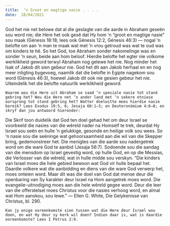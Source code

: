 ```yaml
---
title:  ‘n Groot en magtige nasie . . . .
date:  28/04/2021
---
```


God het nie net belowe dat al die geslagte van die aarde in Abraham geseën sou word nie; die Here het ook gesê dat Hy hom ‘n “groot en magtige nasie” sou maak (Génesis 18:18; lees ook Génesis 12:2, Génesis 46:3) — nogal ‘n belofte om aan ‘n man te maak wat met ‘n vrou getroud was wat te oud was om kinders te hê. So het God, toe Abraham sonder nakomelinge was en sonder ‘n seun, beide aan hom beloof. Hierdie belofte het egter nie volkome werklikheid geword terwyl Abraham nog gelewe het nie. Nog minder het Isak of Jakob dit sien gebeur nie. God het dit aan Jakob herhaal en en nog meer inligting bygevoeg, naamlik dat die belofte in Egipte nagekom sou word (Génesis 46:3), hoewel Jakob dit ook nie gesien gebeur het nie. Uiteindelik het die belofte natuurlik werklikheid geword.

`Waarom wou die Here uit Abraham se saad ‘n spesiale nasie tot stand gebring het? Wou die Here net ‘n ander land met ‘n sekere etniese oorsprong tot stand gebring het? Watter doelwitte moes hierdie nasie bereik? Lees Exodus 19:5, 6; Jesaja 60:1–3; en Deuteronómium 4:6–8; en skryf dan jou antwoord hieronder:`

Die Skrif toon duidelik dat God ten doel gehad het om deur Israel se voorbeeld die nasies van die wêreld nader na Homself te trek, deurdat Hy Israel sou seën en hulle ‘n gelukkige, gesonde en heilige volk sou wees. So ‘n nasie sou die seëninge wat gehoorsaamheid aan die wil van die Skepper bring, gedemonstreer het. Die menigtes van die aarde sou nadergetrek word om die ware God te aanbid (Jesaja 56:7). Sodoende sou die aandag van die mensdom op Israel gevestig word, op hulle God, en op die Messias, die Verlosser van die wêreld, wat in hulle midde sou verskyn. “Die kinders van Israel moes die hele gebied bewoon wat God vir hulle bepaal het. Daardie volkere wat die aanbidding en diens van die ware God verwerp het, moes onteien word. Maar dit was die doel van God dat mense deur die openbaring van Sy karakter deur Israel na Hom aangetrek moes word. Die evangelie-uitnodiging moes aan die hele wêreld gegee word. Deur die leer van die offerstelsel moes Christus voor die nasies verhoog word, en almal wat Hom aanskou, sou lewe.” — Ellen G. White, Die Gelykenisse van Christus, bl. 290.

`Kan jy enige ooreenkomste sien tussen wat die Here deur Israel wou doen, en wat Hy deur sy kerk wil doen? Indien daar is, wat is daardie ooreenkomste? Lees I Petrus 2:9.`